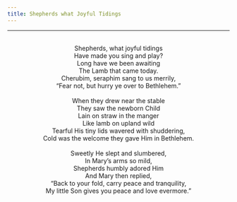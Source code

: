 ```yaml
---
title: Shepherds what Joyful Tidings
---
```


---
<center>
<br/>
Shepherds, what joyful tidings<br/>
Have made you sing and play?<br/>
Long have we been awaiting<br/>
The Lamb that came today.<br/>
Cherubim, seraphim sang to us merrily,<br/>
“Fear not, but hurry ye over to Bethlehem.”<br/>
<br/>
When they drew near the stable<br/>
They saw the newborn Child<br/>
Lain on straw in the manger<br/>
Like lamb on upland wild<br/>
Tearful His tiny lids wavered with shuddering,<br/>
Cold was the welcome they gave Him in Bethlehem.<br/>
<br/>
Sweetly He slept and slumbered,<br/>
In Mary’s arms so mild,<br/>
Shepherds humbly adored Him<br/>
And Mary then replied,<br/>
“Back to your fold, carry peace and tranquility,<br/>
My little Son gives you peace and love evermore.”<br/>

</center>